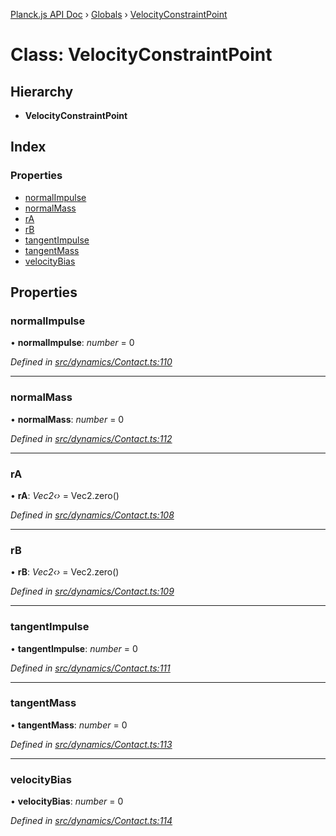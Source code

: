 [Planck.js API Doc](../README.md) › [Globals](../globals.md) › [VelocityConstraintPoint](velocityconstraintpoint.md)

# Class: VelocityConstraintPoint

## Hierarchy

* **VelocityConstraintPoint**

## Index

### Properties

* [normalImpulse](velocityconstraintpoint.md#normalimpulse)
* [normalMass](velocityconstraintpoint.md#normalmass)
* [rA](velocityconstraintpoint.md#ra)
* [rB](velocityconstraintpoint.md#rb)
* [tangentImpulse](velocityconstraintpoint.md#tangentimpulse)
* [tangentMass](velocityconstraintpoint.md#tangentmass)
* [velocityBias](velocityconstraintpoint.md#velocitybias)

## Properties

###  normalImpulse

• **normalImpulse**: *number* = 0

*Defined in [src/dynamics/Contact.ts:110](https://github.com/shakiba/planck.js/blob/6a5d3be/src/dynamics/Contact.ts#L110)*

___

###  normalMass

• **normalMass**: *number* = 0

*Defined in [src/dynamics/Contact.ts:112](https://github.com/shakiba/planck.js/blob/6a5d3be/src/dynamics/Contact.ts#L112)*

___

###  rA

• **rA**: *Vec2‹›* = Vec2.zero()

*Defined in [src/dynamics/Contact.ts:108](https://github.com/shakiba/planck.js/blob/6a5d3be/src/dynamics/Contact.ts#L108)*

___

###  rB

• **rB**: *Vec2‹›* = Vec2.zero()

*Defined in [src/dynamics/Contact.ts:109](https://github.com/shakiba/planck.js/blob/6a5d3be/src/dynamics/Contact.ts#L109)*

___

###  tangentImpulse

• **tangentImpulse**: *number* = 0

*Defined in [src/dynamics/Contact.ts:111](https://github.com/shakiba/planck.js/blob/6a5d3be/src/dynamics/Contact.ts#L111)*

___

###  tangentMass

• **tangentMass**: *number* = 0

*Defined in [src/dynamics/Contact.ts:113](https://github.com/shakiba/planck.js/blob/6a5d3be/src/dynamics/Contact.ts#L113)*

___

###  velocityBias

• **velocityBias**: *number* = 0

*Defined in [src/dynamics/Contact.ts:114](https://github.com/shakiba/planck.js/blob/6a5d3be/src/dynamics/Contact.ts#L114)*
